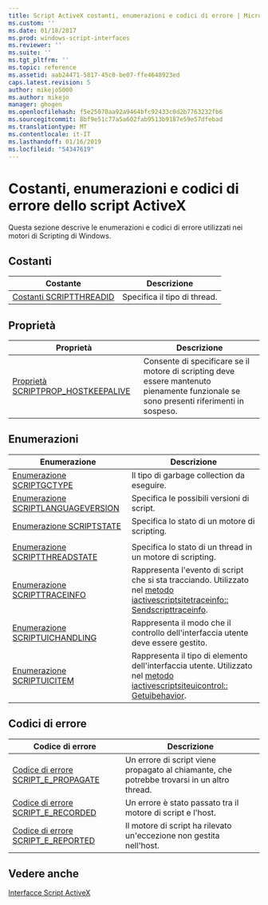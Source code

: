 ```yaml
---
title: Script ActiveX costanti, enumerazioni e codici di errore | Microsoft Docs
ms.custom: ''
ms.date: 01/18/2017
ms.prod: windows-script-interfaces
ms.reviewer: ''
ms.suite: ''
ms.tgt_pltfrm: ''
ms.topic: reference
ms.assetid: aab24471-5817-45c0-be07-ffe4648923ed
caps.latest.revision: 5
author: mikejo5000
ms.author: mikejo
manager: ghogen
ms.openlocfilehash: f5e25070aa92a9464bfc92433c0d2b7763232fb6
ms.sourcegitcommit: 8bf9e51c77a5a602fab9513b9187e59e57dfebad
ms.translationtype: MT
ms.contentlocale: it-IT
ms.lasthandoff: 01/16/2019
ms.locfileid: "54347619"
---
```

# <a name="active-script-constants-enumerations-and-error-codes"></a>Costanti, enumerazioni e codici di errore dello script ActiveX
Questa sezione descrive le enumerazioni e codici di errore utilizzati nei motori di Scripting di Windows.  
  
## <a name="constants"></a>Costanti  
  
|Costante|Descrizione|  
|--------------|-----------------|  
|[Costanti SCRIPTTHREADID](../../winscript/reference/scriptthreadid-constants.md)|Specifica il tipo di thread.|  
  
## <a name="properties"></a>Proprietà  
  
|Proprietà|Descrizione|  
|--------------|-----------------|  
|[Proprietà SCRIPTPROP_HOSTKEEPALIVE](../../winscript/reference/scriptprop-hostkeepalive-property.md)|Consente di specificare se il motore di scripting deve essere mantenuto pienamente funzionale se sono presenti riferimenti in sospeso.|  
  
## <a name="enumerations"></a>Enumerazioni  
  
|Enumerazione|Descrizione|  
|-----------------|-----------------|  
|[Enumerazione SCRIPTGCTYPE](../../winscript/reference/scriptgctype-enumeration.md)|Il tipo di garbage collection da eseguire.|  
|[Enumerazione SCRIPTLANGUAGEVERSION](../../winscript/reference/scriptlanguageversion-enumeration.md)|Specifica le possibili versioni di script.|  
|[Enumerazione SCRIPTSTATE](../../winscript/reference/scriptstate-enumeration.md)|Specifica lo stato di un motore di scripting.|  
|||  
|[Enumerazione SCRIPTTHREADSTATE](../../winscript/reference/scriptthreadstate-enumeration.md)|Specifica lo stato di un thread in un motore di scripting.|  
|[Enumerazione SCRIPTTRACEINFO](../../winscript/reference/scripttraceinfo-enumeration.md)|Rappresenta l'evento di script che si sta tracciando. Utilizzato nel [metodo iactivescriptsitetraceinfo:: Sendscripttraceinfo](../../winscript/reference/iactivescriptsitetraceinfo-sendscripttraceinfo-method.md).|  
|[Enumerazione SCRIPTUICHANDLING](../../winscript/reference/scriptuichandling-enumeration.md)|Rappresenta il modo che il controllo dell'interfaccia utente deve essere gestito.|  
|[Enumerazione SCRIPTUICITEM](../../winscript/reference/scriptuicitem-enumeration.md)|Rappresenta il tipo di elemento dell'interfaccia utente. Utilizzato nel [metodo iactivescriptsiteuicontrol:: Getuibehavior](../../winscript/reference/iactivescriptsiteuicontrol-getuibehavior-method.md).|  
  
## <a name="error-codes"></a>Codici di errore  
  
|Codice di errore|Descrizione|  
|----------------|-----------------|  
|[Codice di errore SCRIPT_E_PROPAGATE](../../winscript/reference/script-e-propagate-error-code.md)|Un errore di script viene propagato al chiamante, che potrebbe trovarsi in un altro thread.|  
|[Codice di errore SCRIPT_E_RECORDED](../../winscript/reference/script-e-recorded-error-code.md)|Un errore è stato passato tra il motore di script e l'host.|  
|[Codice di errore SCRIPT_E_REPORTED](../../winscript/reference/script-e-reported-error-code.md)|Il motore di script ha rilevato un'eccezione non gestita nell'host.|  
  
## <a name="see-also"></a>Vedere anche  
 [Interfacce Script ActiveX](../../winscript/reference/active-script-interfaces.md)